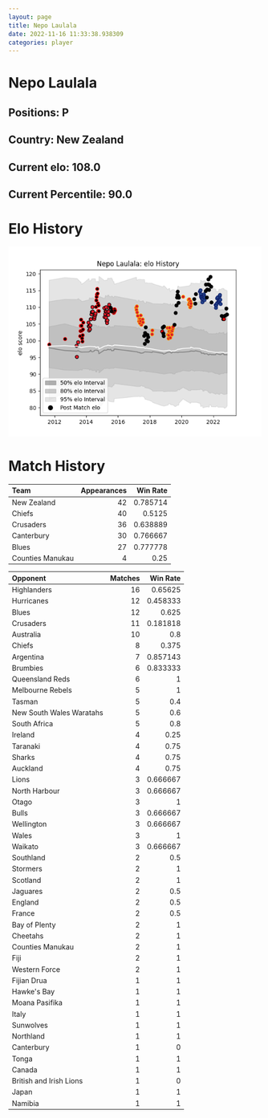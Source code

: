 ```yaml
---  
layout: page  
title: Nepo Laulala  
date: 2022-11-16 11:33:38.938309  
categories: player  
---
```

# Nepo Laulala

## Positions: P

## Country: New Zealand

## Current elo: 108.0

## Current Percentile: 90.0

# Elo History


![elo history](history_NepoLaulala.png)
# Match History


| Team             |   Appearances |   Win Rate |
|:-----------------|--------------:|-----------:|
| New Zealand      |            42 |   0.785714 |
| Chiefs           |            40 |   0.5125   |
| Crusaders        |            36 |   0.638889 |
| Canterbury       |            30 |   0.766667 |
| Blues            |            27 |   0.777778 |
| Counties Manukau |             4 |   0.25     |

| Opponent                 |   Matches |   Win Rate |
|:-------------------------|----------:|-----------:|
| Highlanders              |        16 |   0.65625  |
| Hurricanes               |        12 |   0.458333 |
| Blues                    |        12 |   0.625    |
| Crusaders                |        11 |   0.181818 |
| Australia                |        10 |   0.8      |
| Chiefs                   |         8 |   0.375    |
| Argentina                |         7 |   0.857143 |
| Brumbies                 |         6 |   0.833333 |
| Queensland Reds          |         6 |   1        |
| Melbourne Rebels         |         5 |   1        |
| Tasman                   |         5 |   0.4      |
| New South Wales Waratahs |         5 |   0.6      |
| South Africa             |         5 |   0.8      |
| Ireland                  |         4 |   0.25     |
| Taranaki                 |         4 |   0.75     |
| Sharks                   |         4 |   0.75     |
| Auckland                 |         4 |   0.75     |
| Lions                    |         3 |   0.666667 |
| North Harbour            |         3 |   0.666667 |
| Otago                    |         3 |   1        |
| Bulls                    |         3 |   0.666667 |
| Wellington               |         3 |   0.666667 |
| Wales                    |         3 |   1        |
| Waikato                  |         3 |   0.666667 |
| Southland                |         2 |   0.5      |
| Stormers                 |         2 |   1        |
| Scotland                 |         2 |   1        |
| Jaguares                 |         2 |   0.5      |
| England                  |         2 |   0.5      |
| France                   |         2 |   0.5      |
| Bay of Plenty            |         2 |   1        |
| Cheetahs                 |         2 |   1        |
| Counties Manukau         |         2 |   1        |
| Fiji                     |         2 |   1        |
| Western Force            |         2 |   1        |
| Fijian Drua              |         1 |   1        |
| Hawke's Bay              |         1 |   1        |
| Moana Pasifika           |         1 |   1        |
| Italy                    |         1 |   1        |
| Sunwolves                |         1 |   1        |
| Northland                |         1 |   1        |
| Canterbury               |         1 |   0        |
| Tonga                    |         1 |   1        |
| Canada                   |         1 |   1        |
| British and Irish Lions  |         1 |   0        |
| Japan                    |         1 |   1        |
| Namibia                  |         1 |   1        |